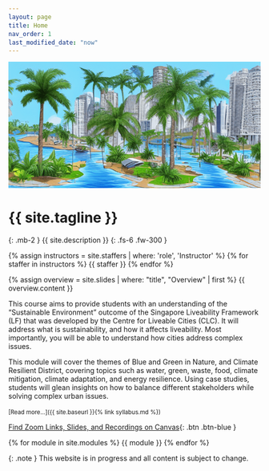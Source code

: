 ```yaml
---
layout: page
title: Home
nav_order: 1
last_modified_date: "now"
---
```


![Image of Cities-In-Nature](./assets/images/palm-tree-river.png)

# {{ site.tagline }}
{: .mb-2 }
{{ site.description }}
{: .fs-6 .fw-300 }

{% assign instructors = site.staffers | where: 'role', 'Instructor' %}
{% for staffer in instructors %}
{{ staffer }}
{% endfor %}

{% assign overview = site.slides | where: "title", "Overview" | first %}
{{ overview.content }}

This course aims to provide students with an understanding of the “Sustainable Environment” outcome of the Singapore Liveability Framework (LF) that was developed by the Centre for Liveable Cities (CLC). It will address what is sustainability, and how it affects liveability. Most importantly, you will be able to understand how cities address complex issues.

This module will cover the themes of Blue and Green in Nature, and Climate Resilient District, covering topics such as water, green, waste, food, climate mitigation, climate adaptation, and energy resilience. Using case studies, students will glean insights on how to balance different stakeholders while solving complex urban issues.

<small>[Read more...]({{ site.baseurl }}{% link syllabus.md %})</small>

[Find Zoom Links, Slides, and Recordings on Canvas](https://www.nus.edu.sg/canvas/login/){: .btn .btn-blue }

{% for module in site.modules %}
{{ module }}
{% endfor %}


{: .note }
This website is in progress and all content is subject to change.
